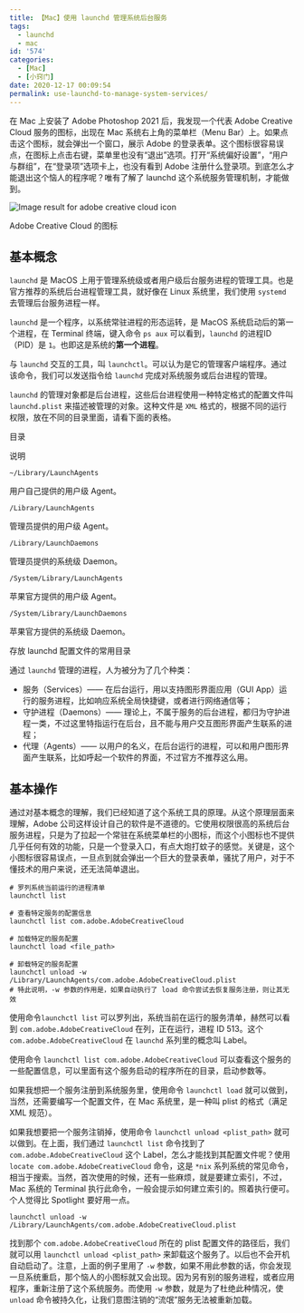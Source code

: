 ```yaml
---
title: 【Mac】使用 launchd 管理系统后台服务
tags:
  - launchd
  - mac
id: '574'
categories:
  - [Mac]
  - [小窍门]
date: 2020-12-17 00:09:54
permalink: use-launchd-to-manage-system-services/
---
```


在 Mac 上安装了 Adobe Photoshop 2021 后，我发现一个代表 Adobe Creative Cloud 服务的图标，出现在 Mac 系统右上角的菜单栏（Menu Bar）上。如果点击这个图标，就会弹出一个窗口，展示 Adobe 的登录表单。这个图标很容易误点，在图标上点击右键，菜单里也没有“退出”选项。打开“系统偏好设置”，“用户与群组”，在“登录项”选项卡上，也没有看到 Adobe 注册什么登录项。到底怎么才能退出这个恼人的程序呢？唯有了解了 launchd 这个系统服务管理机制，才能做到。

![Image result for adobe creative cloud icon](https://cdn4.iconfinder.com/data/icons/proglyphs-free/512/Creative_Cloud-512.png)

Adobe Creative Cloud 的图标
<!-- more -->
## 基本概念

`launchd` 是 MacOS 上用于管理系统级或者用户级后台服务进程的管理工具。也是官方推荐的系统后台进程管理工具，就好像在 Linux 系统里，我们使用 `systemd` 去管理后台服务进程一样。

`launchd` 是一个程序，以系统常驻进程的形态运转，是 MacOS 系统启动后的第一个进程，在 Terminal 终端，键入命令 `ps aux` 可以看到，`launchd` 的进程ID（PID）是 `1`。也即这是系统的**第一个进程**。

与 `launchd` 交互的工具，叫 `launchctl`。可以认为是它的管理客户端程序。通过该命令，我们可以发送指令给 `launchd` 完成对系统服务或后台进程的管理。

`launchd` 的管理对象都是后台进程，这些后台进程使用一种特定格式的配置文件叫 `launchd.plist` 来描述被管理的对象。这种文件是 `XML` 格式的，根据不同的运行权限，放在不同的目录里面，请看下面的表格。

目录

说明

`~/Library/LaunchAgents`

用户自己提供的用户级 Agent。

`/Library/LaunchAgents`

管理员提供的用户级 Agent。

`/Library/LaunchDaemons`

管理员提供的系统级 Daemon。

`/System/Library/LaunchAgents`

苹果官方提供的用户级 Agent。

`/System/Library/LaunchDaemons`

苹果官方提供的系统级 Daemon。

存放 launchd 配置文件的常用目录

通过 `launchd` 管理的进程，人为被分为了几个种类：

*   服务（Services）—— 在后台运行，用以支持图形界面应用（GUI App）运行的服务进程，比如响应系统全局快捷键，或者进行网络通信等；
*   守护进程（Daemons）—— 理论上，不属于服务的后台进程，都归为守护进程一类，不过这里特指运行在后台，且不能与用户交互图形界面产生联系的进程；
*   代理（Agents）—— 以用户的名义，在后台运行的进程，可以和用户图形界面产生联系，比如呼起一个软件的界面，不过官方不推荐这么用。

## 基本操作

通过对基本概念的理解，我们已经知道了这个系统工具的原理。从这个原理层面来理解，Adobe 公司这样设计自己的软件是不道德的。它使用权限很高的系统后台服务进程，只是为了拉起一个常驻在系统菜单栏的小图标，而这个小图标也不提供几乎任何有效的功能，只是一个登录入口，有点大炮打蚊子的感觉。关键是，这个小图标很容易误点，一旦点到就会弹出一个巨大的登录表单，骚扰了用户，对于不懂技术的用户来说，还无法简单退出。

```shell
# 罗列系统当前运行的进程清单
launchctl list

# 查看特定服务的配置信息
launchctl list com.adobe.AdobeCreativeCloud

# 加载特定的服务配置
launchctl load <file_path>

# 卸载特定的服务配置
launchctl unload -w /Library/LaunchAgents/com.adobe.AdobeCreativeCloud.plist
# 特此说明，-w 参数的作用是，如果自动执行了 load 命令尝试去恢复服务注册，则让其无效
```

使用命令`launchctl list` 可以罗列出，系统当前在运行的服务清单，赫然可以看到 `com.adobe.AdobeCreativeCloud` 在列，正在运行，进程 ID 513。这个 `com.adobe.AdobeCreativeCloud` 在 `launchd` 系列里的概念叫 Label。

使用命令 `launchctl list com.adobe.AdobeCreativeCloud` 可以查看这个服务的一些配置信息，可以里面有这个服务启动的程序所在的目录，启动参数等。

如果我想把一个服务注册到系统服务里，使用命令 `launchctl load` 就可以做到，当然，还需要编写一个配置文件，在 Mac 系统里，是一种叫 plist 的格式（满足 XML 规范）。

如果我想要把一个服务注销掉，使用命令 `launchctl unload <plist_path>` 就可以做到。在上面，我们通过 `launchctl list` 命令找到了 `com.adobe.AdobeCreativeCloud` 这个 Label，怎么才能找到其配置文件呢？使用 `locate com.adobe.AdobeCreativeCloud` 命令，这是 `*nix` 系列系统的常见命令，相当于搜索。当然，首次使用的时候，还有一些麻烦，就是要建立索引，不过，Mac 系统的 Terminal 执行此命令，一般会提示如何建立索引的。照着执行便可。个人觉得比 Spotlight 要好用一点。

```shell
launchctl unload -w /Library/LaunchAgents/com.adobe.AdobeCreativeCloud.plist
```

找到那个 `com.adobe.AdobeCreativeCloud` 所在的 plist 配置文件的路径后，我们就可以用 `launchctl unload <plist_path>` 来卸载这个服务了。以后也不会开机自动启动了。注意，上面的例子里用了 `-w` 参数，如果不用此参数的话，你会发现一旦系统重启，那个恼人的小图标就又会出现。因为另有别的服务进程，或者应用程序，重新注册了这个系统服务。而使用 `-w` 参数，就是为了杜绝此种情况，使 `unload` 命令被持久化，让我们意图注销的“流氓”服务无法被重新加载。